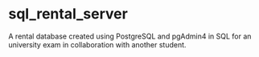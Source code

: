 # sql_rental_server
A rental database created using PostgreSQL and pgAdmin4 in SQL for an university exam in collaboration with another student.
